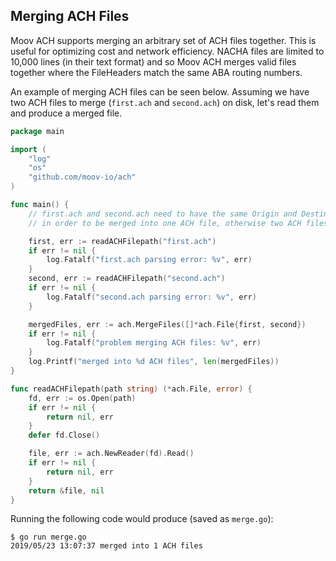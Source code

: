 ## Merging ACH Files

Moov ACH supports merging an arbitrary set of ACH files together. This is useful for optimizing cost and network efficiency. NACHA files are limited to 10,000 lines (in their text format) and so Moov ACH merges valid files together where the FileHeaders match the same ABA routing numbers.

An example of merging ACH files can be seen below. Assuming we have two ACH files to merge (`first.ach` and `second.ach`) on disk, let's read them and produce a merged file.


```go
package main

import (
    "log"
    "os"
    "github.com/moov-io/ach"
)

func main() {
    // first.ach and second.ach need to have the same Origin and Destination ABA routing numbers
    // in order to be merged into one ACH file, otherwise two ACH files would be returned.

    first, err := readACHFilepath("first.ach")
    if err != nil {
        log.Fatalf("first.ach parsing error: %v", err)
    }
    second, err := readACHFilepath("second.ach")
    if err != nil {
        log.Fatalf("second.ach parsing error: %v", err)
    }

    mergedFiles, err := ach.MergeFiles([]*ach.File{first, second})
    if err != nil {
        log.Fatalf("problem merging ACH files: %v", err)
    }
    log.Printf("merged into %d ACH files", len(mergedFiles))
}

func readACHFilepath(path string) (*ach.File, error) {
	fd, err := os.Open(path)
	if err != nil {
		return nil, err
	}
	defer fd.Close()

	file, err := ach.NewReader(fd).Read()
	if err != nil {
		return nil, err
	}
	return &file, nil
}
```

Running the following code would produce (saved as `merge.go`):

```
$ go run merge.go
2019/05/23 13:07:37 merged into 1 ACH files
```
